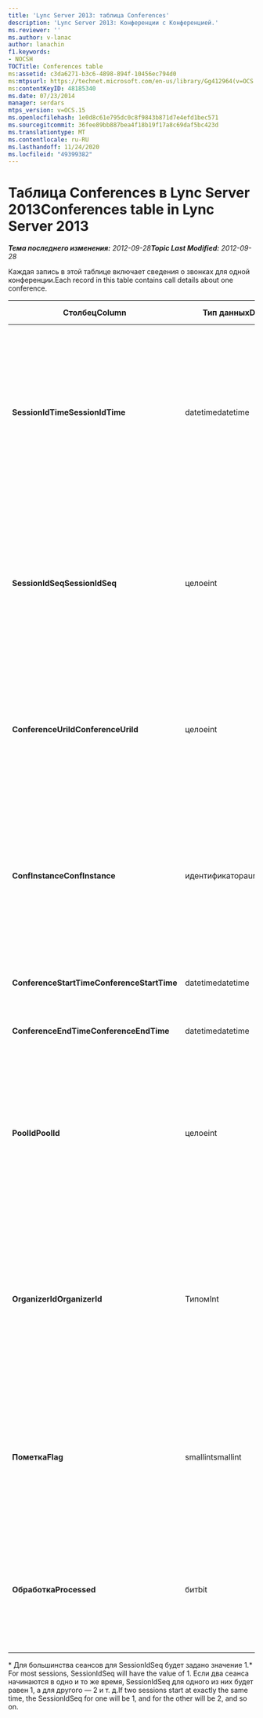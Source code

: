 ```yaml
---
title: 'Lync Server 2013: таблица Conferences'
description: 'Lync Server 2013: Конференции с Конференцией.'
ms.reviewer: ''
ms.author: v-lanac
author: lanachin
f1.keywords:
- NOCSH
TOCTitle: Conferences table
ms:assetid: c3da6271-b3c6-4898-894f-10456ec794d0
ms:mtpsurl: https://technet.microsoft.com/en-us/library/Gg412964(v=OCS.15)
ms:contentKeyID: 48185340
ms.date: 07/23/2014
manager: serdars
mtps_version: v=OCS.15
ms.openlocfilehash: 1e0d8c61e795dc0c8f9843b871d7e4efd1bec571
ms.sourcegitcommit: 36fee89bb887bea4f18b19f17a8c69daf5bc423d
ms.translationtype: MT
ms.contentlocale: ru-RU
ms.lasthandoff: 11/24/2020
ms.locfileid: "49399382"
---
```

# <a name="conferences-table-in-lync-server-2013"></a><span data-ttu-id="8e337-103">Таблица Conferences в Lync Server 2013</span><span class="sxs-lookup"><span data-stu-id="8e337-103">Conferences table in Lync Server 2013</span></span>

<div data-xmlns="http://www.w3.org/1999/xhtml">

<div class="topic" data-xmlns="http://www.w3.org/1999/xhtml" data-msxsl="urn:schemas-microsoft-com:xslt" data-cs="https://msdn.microsoft.com/">

<div data-asp="https://msdn2.microsoft.com/asp">



</div>

<div id="mainSection">

<div id="mainBody"><span data-ttu-id="8e337-104">

<span> </span></span><span class="sxs-lookup"><span data-stu-id="8e337-104">

<span> </span></span></span>

<span data-ttu-id="8e337-105">_**Тема последнего изменения:** 2012-09-28_</span><span class="sxs-lookup"><span data-stu-id="8e337-105">_**Topic Last Modified:** 2012-09-28_</span></span>

<span data-ttu-id="8e337-106">Каждая запись в этой таблице включает сведения о звонках для одной конференции.</span><span class="sxs-lookup"><span data-stu-id="8e337-106">Each record in this table contains call details about one conference.</span></span>


<table>
<colgroup>
<col style="width: 25%" />
<col style="width: 25%" />
<col style="width: 25%" />
<col style="width: 25%" />
</colgroup>
<thead>
<tr class="header">
<th><span data-ttu-id="8e337-107">Столбец</span><span class="sxs-lookup"><span data-stu-id="8e337-107">Column</span></span></th>
<th><span data-ttu-id="8e337-108">Тип данных</span><span class="sxs-lookup"><span data-stu-id="8e337-108">Data Type</span></span></th>
<th><span data-ttu-id="8e337-109">Ключ/индекс</span><span class="sxs-lookup"><span data-stu-id="8e337-109">Key/Index</span></span></th>
<th><span data-ttu-id="8e337-110">Сведения</span><span class="sxs-lookup"><span data-stu-id="8e337-110">Details</span></span></th>
</tr>
</thead>
<tbody>
<tr class="odd">
<td><p><span data-ttu-id="8e337-111"><strong>SessionIdTime</strong></span><span class="sxs-lookup"><span data-stu-id="8e337-111"><strong>SessionIdTime</strong></span></span></p></td>
<td><p><span data-ttu-id="8e337-112">datetime</span><span class="sxs-lookup"><span data-stu-id="8e337-112">datetime</span></span></p></td>
<td><p><span data-ttu-id="8e337-113">Primary</span><span class="sxs-lookup"><span data-stu-id="8e337-113">Primary</span></span></p></td>
<td><p><span data-ttu-id="8e337-114">Время, в течение которого запрос на конференцию был собран агентом CDR.</span><span class="sxs-lookup"><span data-stu-id="8e337-114">Time that the conference request was captured by the CDR agent.</span></span> <span data-ttu-id="8e337-115">Используется только в качестве первичного ключа для уникальной идентификации экземпляра Конференции.</span><span class="sxs-lookup"><span data-stu-id="8e337-115">Used only as a primary key to uniquely identify a conference instance.</span></span></p></td>
</tr>
<tr class="even">
<td><p><span data-ttu-id="8e337-116"><strong>SessionIdSeq</strong></span><span class="sxs-lookup"><span data-stu-id="8e337-116"><strong>SessionIdSeq</strong></span></span></p></td>
<td><p><span data-ttu-id="8e337-117">целое</span><span class="sxs-lookup"><span data-stu-id="8e337-117">int</span></span></p></td>
<td><p><span data-ttu-id="8e337-118">Primary</span><span class="sxs-lookup"><span data-stu-id="8e337-118">Primary</span></span></p></td>
<td><p><span data-ttu-id="8e337-119">ИДЕНТИФИКАЦИОНный номер для идентификации сеанса.</span><span class="sxs-lookup"><span data-stu-id="8e337-119">ID number to identify the session.</span></span> <span data-ttu-id="8e337-120">Используется в сочетании с <strong>SessionIdTime</strong> для уникальной идентификации экземпляра Конференции.</span><span class="sxs-lookup"><span data-stu-id="8e337-120">Used in conjunction with <strong>SessionIdTime</strong> to uniquely identify a conference instance.</span></span> *</p></td>
</tr>
<tr class="odd">
<td><p><span data-ttu-id="8e337-121"><strong>ConferenceUriId</strong></span><span class="sxs-lookup"><span data-stu-id="8e337-121"><strong>ConferenceUriId</strong></span></span></p></td>
<td><p><span data-ttu-id="8e337-122">целое</span><span class="sxs-lookup"><span data-stu-id="8e337-122">int</span></span></p></td>
<td><p><span data-ttu-id="8e337-123">Другом</span><span class="sxs-lookup"><span data-stu-id="8e337-123">Foreign</span></span></p></td>
<td><p><span data-ttu-id="8e337-124">Универсальный код ресурса (URI) Конференции.</span><span class="sxs-lookup"><span data-stu-id="8e337-124">Conference URI.</span></span> <span data-ttu-id="8e337-125">Для получения дополнительных сведений ознакомьтесь с <a href="lync-server-2013-conferenceuris-table.md">таблицей ConferenceUris в Lync Server 2013</a> .</span><span class="sxs-lookup"><span data-stu-id="8e337-125">See the <a href="lync-server-2013-conferenceuris-table.md">ConferenceUris table in Lync Server 2013</a> for more information.</span></span></p></td>
</tr>
<tr class="even">
<td><p><span data-ttu-id="8e337-126"><strong>ConfInstance</strong></span><span class="sxs-lookup"><span data-stu-id="8e337-126"><strong>ConfInstance</strong></span></span></p></td>
<td><p><span data-ttu-id="8e337-127">идентификатора</span><span class="sxs-lookup"><span data-stu-id="8e337-127">uniqueidentifier</span></span></p></td>
<td><p> </p></td>
<td><p><span data-ttu-id="8e337-128">Полезен для повторяющихся конференций; Каждый экземпляр повторяющейся Конференции имеет один и тот же <strong>ConferenceUri</strong>, но у него будет другой <strong>ConfInstance</strong>.</span><span class="sxs-lookup"><span data-stu-id="8e337-128">Useful for recurring conferences; each instance of a recurring conference has the same <strong>ConferenceUri</strong>, but will have a different <strong>ConfInstance</strong>.</span></span></p></td>
</tr>
<tr class="odd">
<td><p><span data-ttu-id="8e337-129"><strong>ConferenceStartTime</strong></span><span class="sxs-lookup"><span data-stu-id="8e337-129"><strong>ConferenceStartTime</strong></span></span></p></td>
<td><p><span data-ttu-id="8e337-130">datetime</span><span class="sxs-lookup"><span data-stu-id="8e337-130">datetime</span></span></p></td>
<td><p> </p></td>
<td><p><span data-ttu-id="8e337-131">Время начала Конференции.</span><span class="sxs-lookup"><span data-stu-id="8e337-131">Conference start time.</span></span></p></td>
</tr>
<tr class="even">
<td><p><span data-ttu-id="8e337-132"><strong>ConferenceEndTime</strong></span><span class="sxs-lookup"><span data-stu-id="8e337-132"><strong>ConferenceEndTime</strong></span></span></p></td>
<td><p><span data-ttu-id="8e337-133">datetime</span><span class="sxs-lookup"><span data-stu-id="8e337-133">datetime</span></span></p></td>
<td><p> </p></td>
<td><p><span data-ttu-id="8e337-134">Время начала Конференции.</span><span class="sxs-lookup"><span data-stu-id="8e337-134">Conference start time.</span></span></p></td>
</tr>
<tr class="odd">
<td><p><span data-ttu-id="8e337-135"><strong>PoolId</strong></span><span class="sxs-lookup"><span data-stu-id="8e337-135"><strong>PoolId</strong></span></span></p></td>
<td><p><span data-ttu-id="8e337-136">целое</span><span class="sxs-lookup"><span data-stu-id="8e337-136">int</span></span></p></td>
<td><p><span data-ttu-id="8e337-137">Другом</span><span class="sxs-lookup"><span data-stu-id="8e337-137">Foreign</span></span></p></td>
<td><p><span data-ttu-id="8e337-138">ИДЕНТИФИКАЦИОНный номер для идентификации пула, в котором собрана конференция.</span><span class="sxs-lookup"><span data-stu-id="8e337-138">ID number to identify the pool in which the conference was captured.</span></span> <span data-ttu-id="8e337-139">Для получения дополнительных сведений ознакомьтесь с <a href="lync-server-2013-pools-table.md">таблицей пулы в Lync Server 2013</a> .</span><span class="sxs-lookup"><span data-stu-id="8e337-139">See the <a href="lync-server-2013-pools-table.md">Pools table in Lync Server 2013</a> for more information.</span></span></p></td>
</tr>
<tr class="even">
<td><p><span data-ttu-id="8e337-140"><strong>OrganizerId</strong></span><span class="sxs-lookup"><span data-stu-id="8e337-140"><strong>OrganizerId</strong></span></span></p></td>
<td><p><span data-ttu-id="8e337-141">Типом</span><span class="sxs-lookup"><span data-stu-id="8e337-141">Int</span></span></p></td>
<td><p><span data-ttu-id="8e337-142">Другом</span><span class="sxs-lookup"><span data-stu-id="8e337-142">Foreign</span></span></p></td>
<td><p><span data-ttu-id="8e337-143">ИДЕНТИФИКАЦИОНный номер для идентификации универсального кода ресурса (URI) организатора данной Конференции.</span><span class="sxs-lookup"><span data-stu-id="8e337-143">ID number to identify the organizer URI of this conference.</span></span> <span data-ttu-id="8e337-144">Дополнительные сведения <a href="lync-server-2013-users-table.md">можно найти в таблице Users (пользователи) в Lync Server 2013</a> .</span><span class="sxs-lookup"><span data-stu-id="8e337-144">See the <a href="lync-server-2013-users-table.md">Users table in Lync Server 2013</a> for more information.</span></span></p></td>
</tr>
<tr class="odd">
<td><p><span data-ttu-id="8e337-145"><strong>Пометка</strong></span><span class="sxs-lookup"><span data-stu-id="8e337-145"><strong>Flag</strong></span></span></p></td>
<td><p><span data-ttu-id="8e337-146">smallint</span><span class="sxs-lookup"><span data-stu-id="8e337-146">smallint</span></span></p></td>
<td></td>
<td><p><span data-ttu-id="8e337-147">Битовая маска, которая включает атрибуты Конференции.</span><span class="sxs-lookup"><span data-stu-id="8e337-147">A bit mask that contains Conference Attributes.</span></span> <span data-ttu-id="8e337-148">Возможные значения</span><span class="sxs-lookup"><span data-stu-id="8e337-148">Possible values are:</span></span></p>
<ul>
<li><p><span data-ttu-id="8e337-149">0X01</span><span class="sxs-lookup"><span data-stu-id="8e337-149">0X01</span></span></p></li>
<li><p><span data-ttu-id="8e337-150">Накопител</span><span class="sxs-lookup"><span data-stu-id="8e337-150">Synthetic</span></span></p></li>
<li><p><span data-ttu-id="8e337-151">Транзакции</span><span class="sxs-lookup"><span data-stu-id="8e337-151">Transaction</span></span></p></li>
</ul></td>
</tr>
<tr class="even">
<td><p><span data-ttu-id="8e337-152"><strong>Обработка</strong></span><span class="sxs-lookup"><span data-stu-id="8e337-152"><strong>Processed</strong></span></span></p></td>
<td><p><span data-ttu-id="8e337-153">бит</span><span class="sxs-lookup"><span data-stu-id="8e337-153">bit</span></span></p></td>
<td></td>
<td><p><span data-ttu-id="8e337-154">Внутреннее поле, используемое службой мониторинга.</span><span class="sxs-lookup"><span data-stu-id="8e337-154">Internal field used by the Monitoring service.</span></span></p>
<p><span data-ttu-id="8e337-155">Это поле было введено в Microsoft Lync Server 2013.</span><span class="sxs-lookup"><span data-stu-id="8e337-155">This field was introduced in Microsoft Lync Server 2013.</span></span></p></td>
</tr>
</tbody>
</table>


<span data-ttu-id="8e337-156">\* Для большинства сеансов для SessionIdSeq будет задано значение 1.</span><span class="sxs-lookup"><span data-stu-id="8e337-156">\* For most sessions, SessionIdSeq will have the value of 1.</span></span> <span data-ttu-id="8e337-157">Если два сеанса начинаются в одно и то же время, SessionIdSeq для одного из них будет равен 1, а для другого — 2 и т. д.</span><span class="sxs-lookup"><span data-stu-id="8e337-157">If two sessions start at exactly the same time, the SessionIdSeq for one will be 1, and for the other will be 2, and so on.</span></span>

<span data-ttu-id="8e337-158"></div>

<span> </span>

</div>

</div>

</span><span class="sxs-lookup"><span data-stu-id="8e337-158"></div>

<span> </span>

</div>

</div>

</span></span></div>

